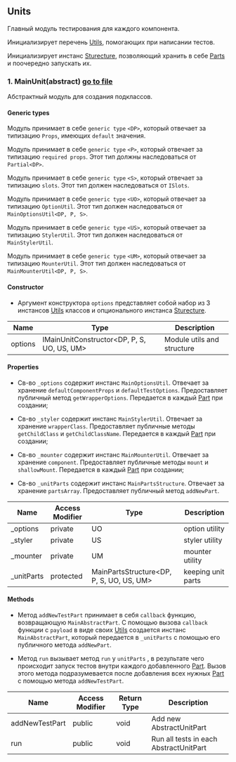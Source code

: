 ## Units

Главный модуль тестирования для каждого компонента.

Инициализирует перечень [Utils](./utils.doc.md), помогающих при написании тестов.

Инициализирует инстанс [Sturecture](./structures.doc.md),
позволяющий хранить в себе [Parts](./parts.doc.md) и поочередно запускать их.


### 1. MainUnit(abstract) [go to file](../../prototypes/main.unit.ts)

Абстрактный модуль для создания подклассов.

#### Generic types

Модуль принимает в себе `generic type` `<DP>`, который отвечает за типизацию `Props`, имеющих `default` значения.

Модуль принимает в себе `generic type` `<P>`, который отвечает за типизацию `required props`.
Этот тип должны наследоваться от `Partial<DP>`.

Модуль принимает в себе `generic type` `<S>`, который отвечает за типизацию `slots`.
Этот тип должен наследоваться от `ISlots`.

Модуль принимает в себе `generic type` `<UO>`, который отвечает за типизацию `OptionUtil`.
Этот тип должен наследоваться от `MainOptionsUtil<DP, P, S>`.

Модуль принимает в себе `generic type` `<US>`, который отвечает за типизацию `StylerUtil`.
Этот тип должен наследоваться от `MainStylerUtil`.

Модуль принимает в себе `generic type` `<UM>`, который отвечает за типизацию `MounterUtil`.
Этот тип должен наследоваться от `MainMounterUtil<DP, P, S>`.

#### Constructor

- Аргумент конструктора `options` представляет собой набор из 3 инстансов [Utils](./utils.doc.md) классов и 
  опционального инстанса [Sturecture](./structures.doc.md).

| Name    | Type                                         | Description                |
|---------|----------------------------------------------|----------------------------|
| options | IMainUnitConstructor<DP, P, S, UO, US, UM>   | Module utils and structure |

#### Properties

- Св-во `_options` содержит инстанс `MainOptionsUtil`. Отвечает за хранение `defaultComponentProps`
  и `defaultTestOptions`.
  Предоставляет публичный метод `getWrapperOptions`. Передается в каждый [Part](./parts.doc.md) при создании;


- Св-во `_styler` содержит инстанс `MainStylerUtil`. Отвечает за хранение `wrapperClass`.
  Предоставляет публичные методы `getChildClass` и `getChildClassName`. Передается в каждый [Part](./parts.doc.md) при создании;


- Св-во `_mounter` содержит инстанс `MainMounterUtil`. Отвечает за хранение `component`.
  Предоставляет публичные методы `mount` и `shallowMount`. Передается в каждый [Part](./parts.doc.md) при создании;


- Св-во `_unitParts` содержит инстанс `MainPartsStructure`. Отвечает за хранение `partsArray`.
  Предоставляет публичный метод `addNewPart`.

| Name        | Access Modifier | Type                                      | Description        |
|-------------|-----------------|-------------------------------------------|--------------------|
| _options    | private         | UO                                        | option utility     |
| _styler     | private         | US                                        | styler utility     |
| _mounter    | private         | UM                                        | mounter utility    |
| _unitParts  | protected       | MainPartsStructure<DP, P, S, UO, US, UM>  | keeping unit parts |


#### Methods

- Метод `addNewTestPart` принимает в себя `callback` функцию, возвращающую `MainAbstractPart`.
  С помощью вызова `callback` функции с `payload` в виде своих [Utils](./utils.doc.md) создается инстанс `MainAbstractPart`,
  который передается в `_unitParts` с помощью его публичного метода `addNewPart`.

- Метод `run` вызывает метод `run` у `unitParts` , 
  в результате чего происходит запуск тестов внутри каждого добавленного [Part](./parts.doc.md).
  Вызов этого метода подразумевается после добавления всех нужных [Part](./parts.doc.md) с помощью метода `addNewTestPart`.

| Name           | Access Modifier | Return Type  | Description                            |
|----------------|-----------------|--------------|----------------------------------------|
| addNewTestPart | public          | void         | Add new AbstractUnitPart               |
| run            | public          | void         | Run all tests in each AbstractUnitPart |

